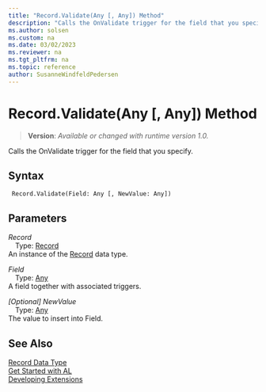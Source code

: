 ```yaml
---
title: "Record.Validate(Any [, Any]) Method"
description: "Calls the OnValidate trigger for the field that you specify."
ms.author: solsen
ms.custom: na
ms.date: 03/02/2023
ms.reviewer: na
ms.tgt_pltfrm: na
ms.topic: reference
author: SusanneWindfeldPedersen
---
```

[//]: # (START>DO_NOT_EDIT)
[//]: # (IMPORTANT:Do not edit any of the content between here and the END>DO_NOT_EDIT.)
[//]: # (Any modifications should be made in the .xml files in the ModernDev repo.)
# Record.Validate(Any [, Any]) Method
> **Version**: _Available or changed with runtime version 1.0._

Calls the OnValidate trigger for the field that you specify.


## Syntax
```AL
 Record.Validate(Field: Any [, NewValue: Any])
```
## Parameters
*Record*  
&emsp;Type: [Record](record-data-type.md)  
An instance of the [Record](record-data-type.md) data type.  

*Field*  
&emsp;Type: [Any](../any/any-data-type.md)  
A field together with associated triggers.  

*[Optional] NewValue*  
&emsp;Type: [Any](../any/any-data-type.md)  
The value to insert into Field.  



[//]: # (IMPORTANT: END>DO_NOT_EDIT)
## See Also
[Record Data Type](record-data-type.md)  
[Get Started with AL](../../devenv-get-started.md)  
[Developing Extensions](../../devenv-dev-overview.md)